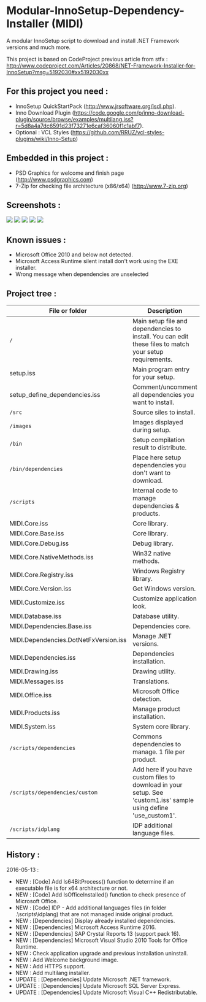 # Modular-InnoSetup-Dependency-Installer (MIDI)
A modular InnoSetup script to download and install .NET Framework versions and much more.

This project is based on CodeProject previous article from stfx :
http://www.codeproject.com/Articles/20868/NET-Framework-Installer-for-InnoSetup?msg=5192030#xx5192030xx

For this project you need :
---------------------------
- InnoSetup QuickStartPack (http://www.jrsoftware.org/isdl.php).
- Inno Download Plugin (https://code.google.com/p/inno-download-plugin/source/browse/examples/multilang.iss?r=5d8a4a7dc6591d23f73271e6caf36060f1c1abf7).
- Optional : VCL Styles (https://github.com/RRUZ/vcl-styles-plugins/wiki/Inno-Setup)

Embedded in this project :
--------------------------
- PSD Graphics for welcome and finish page (http://www.psdgraphics.com)
- 7-Zip for checking file architecture (x86/x64) (http://www.7-zip.org)

Screenshots :
-------------
 <img src=http://i.imgur.com/wpbdkfm.png>
 <img src=http://i.imgur.com/j324eba.png>
 <img src=http://i.imgur.com/VrWlpNd.png>
 <img src=http://i.imgur.com/0XADz2c.png>
 <img src=http://i.imgur.com/hKHLPJQ.png>

Known issues :
--------------
- Microsoft Office 2010 and below not detected.
- Microsoft Access Runtime silent install don't work using the EXE installer.
- Wrong message when dependencies are unselected

Project tree :
--------------

| File or folder | Description |
| -------------- | ----------- | 
| `/` | Main setup file and dependencies to install. You can edit these files to match your setup requirements. | 
| setup.iss | Main program entry for your setup. | 
| setup_define_dependencies.iss | Comment/uncomment all dependencies you want to install. | 
| `/src` | Source siles to install. | 
| `/images` | Images displayed during setup. | 
| `/bin` | Setup compilation result to distribute. | 
| `/bin/dependencies` | Place here setup dependencies you don't want to download. | 
| `/scripts` | Internal code to manage dependencies & products. | 
| MIDI.Core.iss | Core library. | 
| MIDI.Core.Base.iss | Core library. | 
| MIDI.Core.Debug.iss | Debug library. | 
| MIDI.Core.NativeMethods.iss | Win32 native methods. | 
| MIDI.Core.Registry.iss | Windows Registry library. | 
| MIDI.Core.Version.iss | Get Windows version. | 
| MIDI.Customize.iss | Customize application look. | 
| MIDI.Database.iss | Database utility. | 
| MIDI.Dependencies.Base.iss | Dependencies core. | 
| MIDI.Dependencies.DotNetFxVersion.iss | Manage .NET versions. | 
| MIDI.Dependencies.iss | Dependencies installation. | 
| MIDI.Drawing.iss | Drawing utility. | 
| MIDI.Messages.iss | Translations. | 
| MIDI.Office.iss | Microsoft Office detection. | 
| MIDI.Products.iss | Manage product installation. | 
| MIDI.System.iss |  System core library. | 
| `/scripts/dependencies` | Commons dependencies to manage. 1 file per product. | 
| `/scripts/dependencies/custom` | Add here if you have custom files to download in your setup. See 'custom1.iss' sample using define 'use_custom1'. | 
| `/scripts/idplang` | IDP additional language files. | 

History :
---------
2016-05-13 :
  - NEW : [Code] Add Is64BitProcess() function to determine if an executable file is for x64 architecture or not.
  - NEW : [Code] Add IsOfficeInstalled() function to check presence of Microsoft Office.
  - NEW : [Code] IDP - Add additional languages files (in folder .\scripts\idplang) that are not managed inside original product.
  - NEW : [Dependencies] Display already installed dependencies.
  - NEW : [Dependencies] Microsoft  Access Runtime 2016.
  - NEW : [Dependencies] SAP Crystal Reports 13 (support pack 16).
  - NEW : [Dependencies] Microsoft Visual Studio 2010 Tools for Office Runtime.
  - NEW : Check application upgrade and previous installation uninstall.
  - NEW : Add Welcome background image.
  - NEW : Add HTTPS support.
  - NEW : Add multilang installer.
  - UPDATE : [Dependencies] Update Microsoft .NET framework.
  - UPDATE : [Dependencies] Update Microsoft SQL Server Express.
  - UPDATE : [Dependencies] Update Microsoft Visual C++ Redistributable.

   

